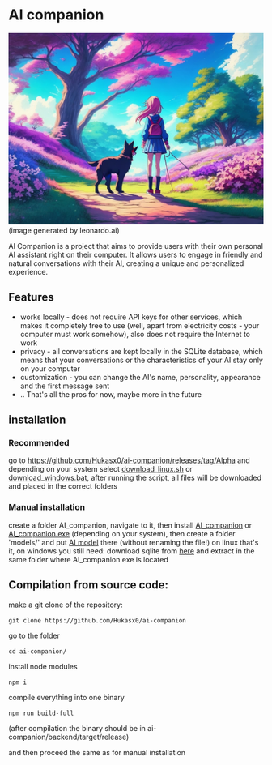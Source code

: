 # AI companion
![logo](https://raw.githubusercontent.com/Hukasx0/ai-companion/main/public/ai_companion_logo.jpg)
(image generated by leonardo.ai)

AI Companion is a project that aims to provide users with their own personal AI assistant right on their computer. It allows users to engage in friendly and natural conversations with their AI, creating a unique and personalized experience.

## Features
- works locally - does not require API keys for other services, which makes it completely free to use (well, apart from electricity costs - your computer must work somehow), also does not require the Internet to work
- privacy - all conversations are kept locally in the SQLite database, which means that your conversations or the characteristics of your AI stay only on your computer
- customization - you can change the AI's name, personality, appearance and the first message sent
- .. That's all the pros for now, maybe more in the future

## installation

### Recommended
go to https://github.com/Hukasx0/ai-companion/releases/tag/Alpha
and depending on your system select [download_linux.sh](https://github.com/Hukasx0/ai-companion/releases/download/Alpha/download_linux.sh) or [download_windows.bat](https://github.com/Hukasx0/ai-companion/releases/download/Alpha/download_windows.bat), after running the script, all files will be downloaded and placed in the correct folders

### Manual installation
create a folder AI_companion, navigate to it, then install [AI_companion](https://github.com/Hukasx0/ai-companion/releases/download/Alpha/AI_companion) or [AI_companion.exe](https://github.com/Hukasx0/ai-companion/releases/download/Alpha/AI_companion.exe) (depending on your system), then create a folder 'models/' and put [AI model](https://huggingface.co/TehVenom/Pygmalion-7b-4bit-Q4_1-GGML/resolve/main/Pygmalion-7b-4bit-Q4_1-GGML-V2.bin) there (without renaming the file!)
on linux that's it, on windows you still need:
download sqlite from [here](https://www.sqlite.org/2023/sqlite-dll-win64-x64-3420000.zip)
and extract in the same folder where AI_companion.exe is located

## Compilation from source code:
make a git clone of the repository:
```
git clone https://github.com/Hukasx0/ai-companion
```
go to the folder
```
cd ai-companion/
```
install node modules
```
npm i
```
compile everything into one binary
```
npm run build-full
```
(after compilation the binary should be in ai-companion/backend/target/release)

and then proceed the same as for manual installation
